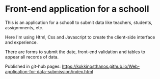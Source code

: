 # Front-end application for a schooll

This is an application for a schooll to submit data like teachers, students, assignmnents, etc.

Here I'm using Html, Css and Javascript to create the client-side interface and experience.

There are forms to submit the date, front-end validation and tables to appear all records of data.

Published in git-hub pages: https://kokkinosthanos.github.io/Web-application-for-data-submission/index.html


